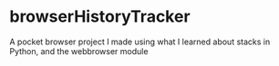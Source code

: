 # browserHistoryTracker
A pocket browser project I made using what I learned about stacks in Python, and the webbrowser module
